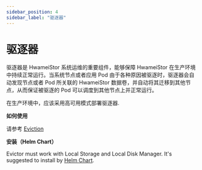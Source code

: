 ```yaml
---
sidebar_position: 4
sidebar_label: "驱逐器"
---
```


# 驱逐器

驱逐器是 HwameiStor 系统运维的重要组件，能够保障 HwameiStor 在生产环境中持续正常运行。当系统节点或者应用 Pod 由于各种原因被驱逐时，驱逐器会自动发现节点或者 Pod 所关联的 HwameiStor 数据卷，并自动将其迁移到其他节点，从而保证被驱逐的 Pod 可以调度到其他节点上并正常运行。

在生产环境中，应该采用高可用模式部署驱逐器.

**如何使用**

请参考 [Eviction](../../quick_start/advanced_features/volume_eviction.md)

**安装（Helm Chart）**

Evictor must work with Local Storage and Local Disk Manager. It's suggested to install by [Helm Chart](../../quick_start/install/deploy.md).
